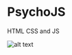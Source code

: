 # PsychoJS

HTML CSS and JS

![alt text](https://github.com/KarinaValeeva/PsychoJS/blob/master/images/PsychoJs.gif)
